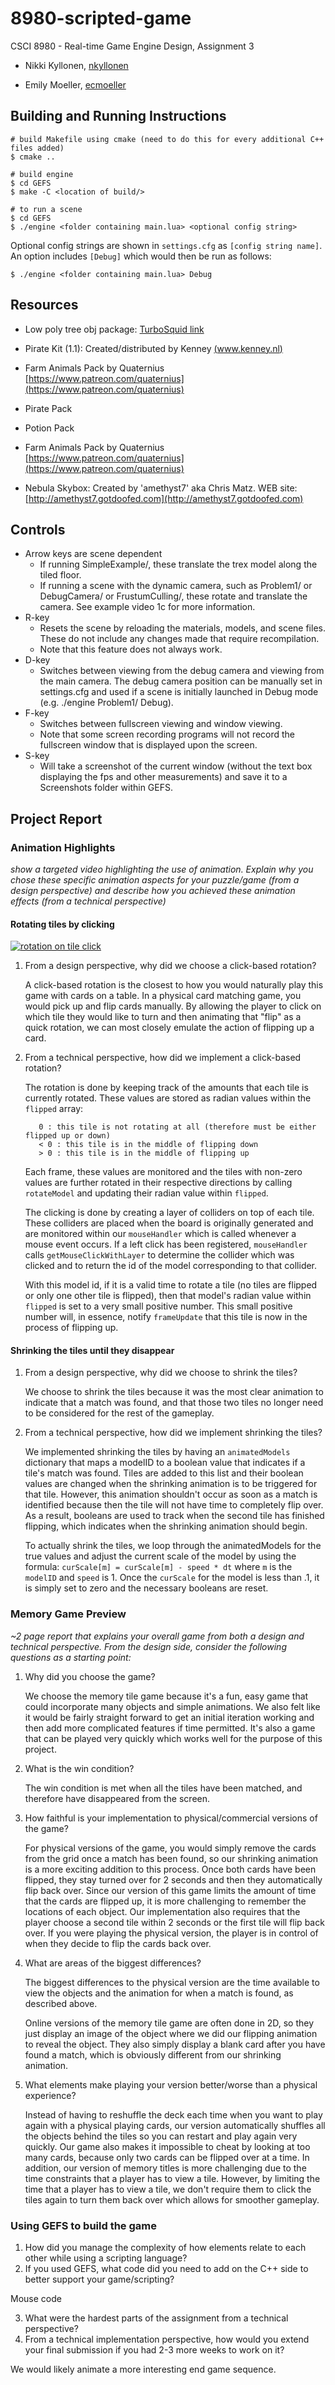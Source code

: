 # 8980-scripted-game
CSCI 8980 - Real-time Game Engine Design, Assignment 3
- Nikki Kyllonen, [nkyllonen](https://github.com/nkyllonen)

- Emily Moeller, [ecmoeller](https://github.com/ecmoeller)

## Building and Running Instructions
```
# build Makefile using cmake (need to do this for every additional C++ files added)
$ cmake ..

# build engine
$ cd GEFS
$ make -C <location of build/>

# to run a scene
$ cd GEFS
$ ./engine <folder containing main.lua> <optional config string>
```

Optional config strings are shown in `settings.cfg` as `[config string name]`. An option includes `[Debug]` which would then be run as follows:
```
$ ./engine <folder containing main.lua> Debug
```

## Resources
- Low poly tree obj package: [TurboSquid link](https://www.turbosquid.com/3d-models/blender-carrot-crystal-oak-tree-3d-model-1189852)

- Pirate Kit (1.1): Created/distributed by Kenney [(www.kenney.nl)](www.kenney.nl)

- Farm Animals Pack by Quaternius [https://www.patreon.com/quaternius](https://www.patreon.com/quaternius)

- Pirate Pack

- Potion Pack

- Farm Animals Pack by Quaternius [https://www.patreon.com/quaternius](https://www.patreon.com/quaternius)

- Nebula Skybox: Created by 'amethyst7' aka Chris Matz. WEB site: [http://amethyst7.gotdoofed.com](http://amethyst7.gotdoofed.com)

## Controls
- Arrow keys are scene dependent
    - If running SimpleExample/, these translate the trex model along the tiled floor.
    - If running a scene with the dynamic camera, such as Problem1/ or DebugCamera/ or FrustumCulling/, these rotate and translate the camera. See example video 1c for more information.
- R-key
    - Resets the scene by reloading the materials, models, and scene files. These do not include any changes made that require recompilation.
    - Note that this feature does not always work.
- D-key
    - Switches between viewing from the debug camera and viewing from the main camera. The debug camera position can be manually set in settings.cfg and used if a scene is initially launched in Debug mode (e.g. ./engine Problem1/ Debug).
- F-key
    - Switches between fullscreen viewing and window viewing.
    - Note that some screen recording programs will not record the fullscreen window that is displayed upon the screen.
- S-key
    - Will take a screenshot of the current window (without the text box displaying the fps and other measurements) and save it to a Screenshots folder within GEFS.

## Project Report

### Animation Highlights

_show a targeted video highlighting the use of animation. Explain why you chose these specific animation aspects for your puzzle/game (from a design perspective) and describe how you achieved these animation effects (from a technical perspective)_

#### Rotating tiles by clicking

[![rotation on tile click](images/rotate-on-click2.gif)](https://drive.google.com/file/d/1VmDnugBzUmzohaOUJID3_5jrK3Es1-q2/view?usp=sharing)

1. From a design perspective, why did we choose a click-based rotation?

    A click-based rotation is the closest to how you would naturally play this game with cards on a table. In a physical card matching game, you would pick up and flip cards manually. By allowing the player to click on which tile they would like to turn and then animating that "flip" as a quick rotation, we can most closely emulate the action of flipping up a card.

2. From a technical perspective, how did we implement a click-based rotation?

    The rotation is done by keeping track of the amounts that each tile is currently rotated. These values are stored as radian values within the `flipped` array:
    
     ```
        0 : this tile is not rotating at all (therefore must be either flipped up or down)
        < 0 : this tile is in the middle of flipping down
        > 0 : this tile is in the middle of flipping up
    ```
    
    Each frame, these values are monitored and the tiles with non-zero values are further rotated in their respective directions by calling `rotateModel` and updating their radian value within `flipped`.

    The clicking is done by creating a layer of colliders on top of each tile. These colliders are placed when the board is originally generated and are monitored within our `mouseHandler` which is called whenever a mouse event occurs. If a left click has been registered, `mouseHandler` calls `getMouseClickWithLayer` to determine the collider which was clicked and to return the id of the model corresponding to that collider.
    
    With this model id, if it is a valid time to rotate a tile (no tiles are flipped or only one other tile is flipped), then that model's radian value within `flipped` is set to a very small positive number. This small positive number will, in essence, notify `frameUpdate` that this tile is now in the process of flipping up.

#### Shrinking the tiles until they disappear

<!-- [![some gif here...](images/...)](google drive link...) -->

1. From a design perspective, why did we choose to shrink the tiles?

    We choose to shrink the tiles because it was the most clear animation to indicate that a match was found, and that those two tiles no longer need to be considered for the rest of the gameplay. 

2. From a technical perspective, how did we implement shrinking the tiles?

    We implemented shrinking the tiles by having an `animatedModels` dictionary that maps a modelID to a boolean value that indicates if a tile's match was found. Tiles are added to this list and their boolean values are changed when the shrinking animation is to be triggered for that tile. However, this animation shouldn't occur as soon as a match is identified because then the tile will not have time to completely flip over. As a result, booleans are used to track when the second tile has finished flipping, which indicates when the shrinking animation should begin.

    To actually shrink the tiles, we loop through the animatedModels for the true values and adjust the current scale of the model by using the formula: `curScale[m] = curScale[m] - speed * dt` where `m` is the `modelID` and `speed` is 1. Once the `curScale` for the model is less than .1, it is simply set to zero and the necessary booleans are reset. 

### Memory Game Preview

_~2 page report that explains your overall game from both a design and technical perspective. From the design side, consider the following questions as a starting point:_

1. Why did you choose the game?

    We choose the memory tile game because it's a fun, easy game that could incorporate many objects and simple animations. We also felt like it would be fairly straight forward to get an initial iteration working and then add more complicated features if time permitted. It's also a game that can be played very quickly which works well for the purpose of this project.  

2. What is the win condition?

    The win condition is met when all the tiles have been matched, and therefore have disappeared from the screen. 

3. How faithful is your implementation to physical/commercial versions of the game?

    For physical versions of the game, you would simply remove the cards from the grid once a match has been found, so our shrinking animation is a more exciting addition to this process. Once both cards have been flipped, they stay turned over for 2 seconds and then they automatically flip back over. Since our version of this game limits the amount of time that the cards are flipped up, it is more challenging to remember the locations of each object. Our implementation also requires that the player choose a second tile within 2 seconds or the first tile will flip back over. If you were playing the physical version, the player is in control of when they decide to flip the cards back over. 

4. What are areas of the biggest differences?

    The biggest differences to the physical version are the time available to view the objects and the animation for when a match is found, as described above.
    
    Online versions of the memory tile game are often done in 2D, so they just display an image of the object where we did our flipping animation to reveal the object. They also simply display a blank card after you have found a match, which is obviously different from our shrinking animation. 

5. What elements make playing your version better/worse than a physical experience?

    Instead of having to reshuffle the deck each time when you want to play again with a physical playing cards, our version automatically shuffles all the objects behind the tiles so you can restart and play again very quickly. Our game also makes it impossible to cheat by looking at too many cards, because only two cards can be flipped over at a time. In addition, our version of memory titles is more challenging due to the time constraints that a player has to view a tile. However, by limiting the time that a player has to view a tile, we don't require them to click the tiles again to turn them back over which allows for smoother gameplay.

### Using GEFS to build the game

1. How did you manage the complexity of how elements relate to each other while using a scripting language?
2. If you used GEFS, what code did you need to add on the C++ side to better support your game/scripting?

Mouse code

3. What were the hardest parts of the assignment from a technical perspective?
4. From a technical implementation perspective, how would you extend your final submission if you had 2-3 more weeks to work on it?

We would likely animate a more interesting end game sequence.
